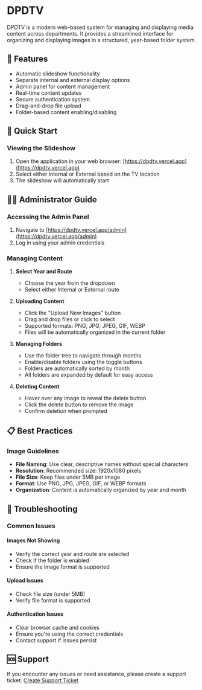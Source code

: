 # DPDTV

DPDTV is a modern web-based system for managing and displaying media content across departments. It provides a streamlined interface for organizing and displaying images in a structured, year-based folder system.

## 🌟 Features

- Automatic slideshow functionality
- Separate internal and external display options
- Admin panel for content management
- Real-time content updates
- Secure authentication system
- Drag-and-drop file upload
- Folder-based content enabling/disabling

## 🚀 Quick Start

### Viewing the Slideshow

1. Open the application in your web browser: [https://dpdtv.vercel.app](https://dpdtv.vercel.app)
2. Select either Internal or External based on the TV location
3. The slideshow will automatically start

## 👨‍💼 Administrator Guide

### Accessing the Admin Panel

1. Navigate to [https://dpdtv.vercel.app/admin](https://dpdtv.vercel.app/admin)
2. Log in using your admin credentials

### Managing Content

1. **Select Year and Route**

   - Choose the year from the dropdown
   - Select either Internal or External route

2. **Uploading Content**

   - Click the "Upload New Images" button
   - Drag and drop files or click to select
   - Supported formats: PNG, JPG, JPEG, GIF, WEBP
   - Files will be automatically organized in the current folder

3. **Managing Folders**

   - Use the folder tree to navigate through months
   - Enable/disable folders using the toggle buttons
   - Folders are automatically sorted by month
   - All folders are expanded by default for easy access

4. **Deleting Content**
   - Hover over any image to reveal the delete button
   - Click the delete button to remove the image
   - Confirm deletion when prompted

## 📋 Best Practices

### Image Guidelines

- **File Naming**: Use clear, descriptive names without special characters
- **Resolution**: Recommended size: 1920x1080 pixels
- **File Size**: Keep files under 5MB per image
- **Format**: Use PNG, JPG, JPEG, GIF, or WEBP formats
- **Organization**: Content is automatically organized by year and month

## 🔧 Troubleshooting

### Common Issues

#### Images Not Showing

- Verify the correct year and route are selected
- Check if the folder is enabled
- Ensure the image format is supported

#### Upload Issues

- Check file size (under 5MB)
- Verify file format is supported

#### Authentication Issues

- Clear browser cache and cookies
- Ensure you're using the correct credentials
- Contact support if issues persist

## 🆘 Support

If you encounter any issues or need assistance, please create a support ticket:
[Create Support Ticket](https://dpd-ca.atlassian.net/servicedesk/customer/portal/7)
